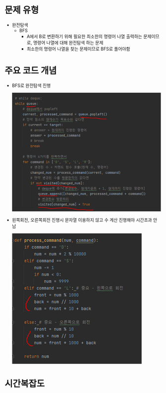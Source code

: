 # 문제 유형
- 완전탐색
  - BFS
    - A에서 B로 변환하기 위해 필요한 최소한의 명령어 나열 출력하는 문제이므로, 명령어 나열에 대해 완전탐색 하는 문제
    - 최소한의 명령어 나열을 찾는 문제이므로 BFS로 풀어야함

# 주요 코드 개념
- BFS로 완전탐색 진행

  ![img.png](../../../이미지/DLSR_1.png)

- 왼쪽회전, 오른쪽회전 진행시 문자열 이용하지 않고 수 계산 진행해야 시간초과 안남

  ![img_1.png](../../../이미지/DLSR_2.png)

# 시간복잡도